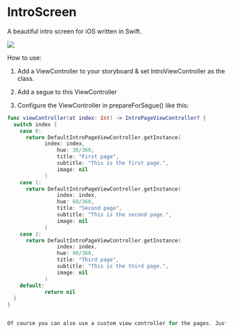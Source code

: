 # IntroScreen
A beautiful intro screen for iOS written in Swift.

![](IntroScreen.gif)

How to use:

1. Add a ViewController to your storyboard & set IntroViewController as the class.

2. Add a segue to this ViewController

3. Configure the ViewController in prepareForSegue() like this:

```swift
func viewController(at index: Int) -> IntroPageViewController? {
  switch index {
    case 0:
      return DefaultIntroPageViewController.getInstance(
            index: index,
                hue: 30/360,
                title: "First page",
                subtitle: "This is the first page.",
                image: nil
            )
    case 1:
      return DefaultIntroPageViewController.getInstance(
                index: index,
                hue: 60/360,
                title: "Second page",
                subtitle: "This is the second page.",
                image: nil
            )
    case 2:
      return DefaultIntroPageViewController.getInstance(
                index: index,
                hue: 90/360,
                title: "Third page",
                subtitle: "This is the third page.",
                image: nil
            )
    default:
            return nil
  }
}


Of course you can also use a custom view controller for the pages. Just extend IntroPageViewController. But you have to give it a clear background, so that the colours are visible.
